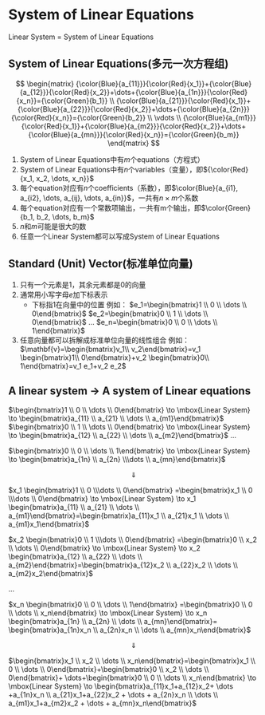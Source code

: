 # System of Linear Equations
Linear System = System of Linear Equations

## System of Linear Equations(多元一次方程组)

$$
\begin{matrix}
 {\color{Blue}{a_{11}}}{\color{Red}{x_1}}+{\color{Blue}{a_{12}}}{\color{Red}{x_2}}+\dots+{\color{Blue}{a_{1n}}}{\color{Red}{x_n}}={\color{Green}{b_1}}  \\
 {\color{Blue}{a_{21}}}{\color{Red}{x_1}}+{\color{Blue}{a_{22}}}{\color{Red}{x_2}}+\dots+{\color{Blue}{a_{2n}}}{\color{Red}{x_n}}={\color{Green}{b_2}} \\
 \vdots \\
{\color{Blue}{a_{m1}}}{\color{Red}{x_1}}+{\color{Blue}{a_{m2}}}{\color{Red}{x_2}}+\dots+{\color{Blue}{a_{mn}}}{\color{Red}{x_n}}={\color{Green}{b_m}}
\end{matrix}
$$

1. System of Linear Equations中有$m$个equations（方程式）
2. System of Linear Equations中有$n$个variables（变量），即${\color{Red} {x_1, x_2, \dots, x_n}}$
3. 每个equation对应有$n$个coefficients（系数），即$\color{Blue}{a_{i1}, a_{i2}, \dots, a_{ij}, \dots, a_{in}}$，一共有$n \times m$个系数
4. 每个equation对应有一个常数项输出，一共有m个输出，即$\color{Green}{b_1, b_2, \dots, b_m}$
5. $n$和$m$可能是很大的数
6. 任意一个Linear System都可以写成System of Linear Equations

## Standard (Unit) Vector(标准单位向量)
1. 只有一个元素是1，其余元素都是0的向量
2. 通常用小写字母$e$加下标表示
    * 下标指1在向量中的位置
    例如：
    $e_1=\begin{bmatrix}1 \\ 0 \\ \dots \\ 0\end{bmatrix}$ $e_2=\begin{bmatrix}0 \\ 1 \\ \dots \\ 0\end{bmatrix}$ $\dots$ $e_n=\begin{bmatrix}0 \\ 0 \\ \dots \\ 1\end{bmatrix}$
3. 任意向量都可以拆解成标准单位向量的线性组合
例如：
$\mathbf{v}=\begin{bmatrix}v_1\\ v_2\end{bmatrix}=v_1 \begin{bmatrix}1\\ 0\end{bmatrix}+v_2 \begin{bmatrix}0\\ 1\end{bmatrix}=v_1 e_1+v_2 e_2$

## A linear system $\rightarrow$ A system of Linear equations

$\begin{bmatrix}1 \\ 0 \\ \dots \\ 0\end{bmatrix} \to \mbox{Linear System} \to \begin{bmatrix}a_{11} \\ a_{21} \\ \dots \\ a_{m1}\end{bmatrix}$ $\begin{bmatrix}0 \\ 1 \\ \dots \\ 0\end{bmatrix} \to \mbox{Linear System} \to \begin{bmatrix}a_{12} \\ a_{22} \\ \dots \\ a_{m2}\end{bmatrix}$ $\dots$

$\begin{bmatrix}0 \\ 0 \\ \dots \\ 1\end{bmatrix} \to \mbox{Linear System} \to \begin{bmatrix}a_{1n} \\ a_{2n} \\\dots \\ a_{mn}\end{bmatrix}$

$$\Downarrow$$

$x_1 \begin{bmatrix}1 \\ 0 \\\dots \\ 0\end{bmatrix} =\begin{bmatrix}x_1 \\ 0 \\\dots \\ 0\end{bmatrix} \to \mbox{Linear System} \to x_1 \begin{bmatrix}a_{11} \\ a_{21} \\ \dots \\ a_{m1}\end{bmatrix}=\begin{bmatrix}a_{11}x_1 \\ a_{21}x_1 \\ \dots \\ a_{m1}x_1\end{bmatrix}$

$x_2 \begin{bmatrix}0 \\ 1 \\\dots \\ 0\end{bmatrix} =\begin{bmatrix}0 \\ x_2 \\ \dots \\ 0\end{bmatrix} \to \mbox{Linear System} \to x_2 \begin{bmatrix}a_{12} \\ a_{22} \\ \dots \\ a_{m2}\end{bmatrix}=\begin{bmatrix}a_{12}x_2 \\ a_{22}x_2 \\ \dots \\ a_{m2}x_2\end{bmatrix}$

$\dots$

$x_n \begin{bmatrix}0 \\ 0 \\ \dots \\ 1\end{bmatrix} =\begin{bmatrix}0 \\ 0 \\ \dots \\ x_n\end{bmatrix} \to \mbox{Linear System} \to x_n \begin{bmatrix}a_{1n} \\ a_{2n} \\ \dots \\ a_{mn}\end{bmatrix}= \begin{bmatrix}a_{1n}x_n \\ a_{2n}x_n \\ \dots \\ a_{mn}x_n\end{bmatrix}$

$$\Downarrow$$

$\begin{bmatrix}x_1 \\ x_2 \\ \dots \\ x_n\end{bmatrix}=\begin{bmatrix}x_1 \\ 0 \\ \dots \\ 0\end{bmatrix}+\begin{bmatrix}0 \\ x_2 \\ \dots \\ 0\end{bmatrix}+ \dots+\begin{bmatrix}0 \\ 0 \\ \dots \\ x_n\end{bmatrix} \to \mbox{Linear System} \to \begin{bmatrix}a_{11}x_1+a_{12}x_2+ \dots +a_{1n}x_n \\ a_{21}x_1+a_{22}x_2 + \dots + a_{2n}x_n \\ \dots \\ a_{m1}x_1+a_{m2}x_2 + \dots + a_{mn}x_n\end{bmatrix}$
